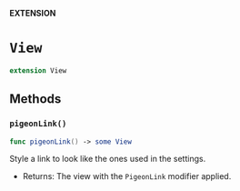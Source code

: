 **EXTENSION**

# `View`
```swift
extension View
```

## Methods
### `pigeonLink()`

```swift
func pigeonLink() -> some View
```

Style a link to look like the ones used in the settings.
- Returns: The view with the ``PigeonLink`` modifier applied.
